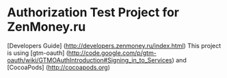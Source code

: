 Authorization Test Project for ZenMoney.ru
==========================================

[Developers Guide] (http://developers.zenmoney.ru/index.html)
This project is using [gtm-oauth] (http://code.google.com/p/gtm-oauth/wiki/GTMOAuthIntroduction#Signing_in_to_Services) and [CocoaPods] (http://cocoapods.org)
